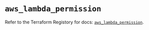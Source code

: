# `aws_lambda_permission`

Refer to the Terraform Registory for docs: [`aws_lambda_permission`](https://registry.terraform.io/providers/hashicorp/aws/5.14.0/docs/resources/lambda_permission).
